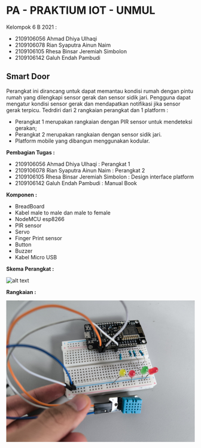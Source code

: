 
# PA - PRAKTIUM IOT - UNMUL

Kelompok 6 B 2021 :
- 2109106056 Ahmad Dhiya Ulhaqi
- 2109106078 Rian Syaputra Ainun Naim
- 2109106105 Rhesa Binsar Jeremiah Simbolon
- 2109106142 Galuh Endah Pambudi


## Smart Door
Perangkat ini dirancang untuk dapat memantau kondisi rumah dengan pintu rumah yang dilengkapi sensor gerak dan sensor sidik jari. Pengguna dapat mengatur kondisi sensor gerak dan mendapatkan notifikasi jika sensor gerak terpicu. Tedrdiri dari 2 rangkaian perangkat dan 1 platform :
- Perangkat 1 merupakan rangkaian dengan PIR sensor untuk mendeteksi gerakan;
- Perangkat 2 merupakan rangkaian dengan sensor sidik jari.
- Platform mobile yang dibangun menggunakan kodular.

**Pembagian Tugas :**
- 2109106056 Ahmad Dhiya Ulhaqi               : Perangkat 1
- 2109106078 Rian Syaputra Ainun Naim         : Perangkat 2
- 2109106105 Rhesa Binsar Jeremiah Simbolon   : Design interface platform
- 2109106142 Galuh Endah Pambudi              : Manual Book

**Komponen :**
- BreadBoard
- Kabel male to male dan male to female
- NodeMCU esp8266
- PIR sensor
- Servo
- Finger Print sensor
- Button
- Buzzer
- Kabel Micro USB


**Skema Perangkat :**

![alt text](Skema.jpg)


**Rangkaian :**

![alt text](https://github.com/DH1YA/POSTTEST-4---PRAKTIUM-IOT---UNMUL/blob/main/Rangkaian%20Posttest4.jpg)
